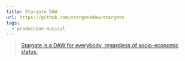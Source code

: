 ```yaml
---
title: Stargate DAW
url: https://github.com/stargatedaw/stargate
tags:
  - produccion musical
---
```


> [Stargate is a DAW for everybody, regardless of socio-economic status.](https://github.com/stargatedaw/stargate/blob/167952b7d8440fc45e138d4357897fd5dca3a77e/docs/project_design_principles.md#2-base-hardware-requirements-raspberry-pi-4-15-year-old-laptop)
